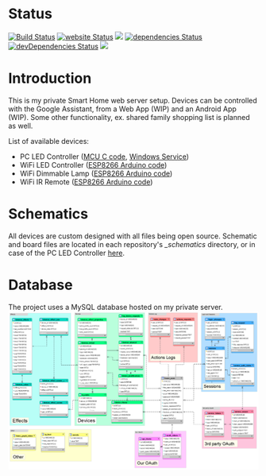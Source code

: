 # Status
[![Build Status](https://travis-ci.org/RouNNdeL/smart-home.svg?branch=master)](https://travis-ci.org/RouNNdeL/smart-home) [![website Status](https://img.shields.io/website/https/home.zdul.xyz.svg)](https://home.zdul.xyz/) ![](https://img.shields.io/snyk/vulnerabilities/github/rounndel/smart-home.svg?style=flat) [![dependencies Status](https://david-dm.org/rounndel/smart-home/status.svg)](https://david-dm.org/rounndel/smart-home) [![devDependencies Status](https://david-dm.org/rounndel/smart-home/dev-status.svg)](https://david-dm.org/rounndel/smart-home?type=dev) ![](https://img.shields.io/github/languages/count/rounndel/smart-home.svg?style=flat)

# Introduction
This is my private Smart Home web server setup. Devices can be controlled with the Google Assistant, from a Web App (WIP) and an Android App (WIP). Some other functionality, ex. shared family shopping list is planned as well.

List of available devices:
- PC LED Controller ([MCU C code](https://github.com/RouNNdeL/led-controller-avr), [Windows Service](https://github.com/RouNNdeL/led-controller-node))
- WiFi LED Controller ([ESP8266 Arduino code](https://github.com/RouNNdeL/esp8266-leds))
- WiFi Dimmable Lamp ([ESP8266 Arduino code](https://github.com/RouNNdeL/esp8266-lamp))
- WiFi IR Remote ([ESP8266 Arduino code](https://github.com/RouNNdeL/esp8266-remote))

# Schematics
All devices are custom designed with all files being open source. Schematic and board files are located in each repository's *_schematics* directory, or in case of the PC LED Controller [here](https://github.com/RouNNdeL/led-controller-pcb).

# Database
The project uses a MySQL database hosted on my private server.
![database_model](https://github.com/RouNNdeL/smart-home/blob/master/database_model.png?raw=true)
